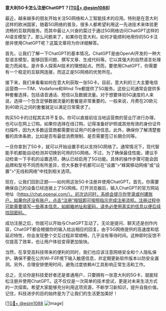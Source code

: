 **意大利5G卡怎么注册ChatGPT？[[TG💪+ @esim1088](https://t.me/s/esim1088)]**

最近，越来越多的朋友开始关注5G网络和人工智能技术的应用。特别是在意大利这样的欧洲国家，随着5G网络的普及，很多人都希望利用这一先进技术来体验更流畅的互联网服务。而其中最让人兴奋的莫过于通过5G网络访问ChatGPT这样的AI语言模型了。那么问题来了，如果你在意大利，如何才能顺利地用你的5G卡注册并使用ChatGPT呢？这篇文章将为你详细解答。

首先，让我们了解一下ChatGPT的基本情况。ChatGPT是由OpenAI开发的一种大型语言模型，能够回答问题、撰写文章、生成代码等。它以其强大的自然语言处理能力而闻名，是许多人探索AI技术的理想起点。然而，要使用ChatGPT，你需要有一个稳定的互联网连接，而这正是5G网络的优势所在。

接下来，我们来看看如何在意大利获取一张5G卡。目前，意大利的三大主要电信运营商——TIM、Vodafone和Wind Tre都提供了5G服务。这些公司通常会提供多种套餐选择，包括语音通话、短信以及数据流量。对于想要体验5G速度的人来说，选择一个包含足够数据流量的套餐是非常重要的。一般来说，月费在20欧元到40欧元之间的套餐就足以满足日常需求了。

购买5G卡的过程其实并不复杂。你可以直接前往当地运营商的营业厅进行办理，也可以在网上订购。如果你选择在线订购，记得准备好护照或其他有效的身份证件扫描件，因为大多数运营商都需要验证用户的身份信息。此外，确保你了解清楚套餐的具体条款，比如是否有最低消费限制、是否需要签订长期合同等。

一旦你拿到了5G卡，就可以开始设置手机以支持5G网络了。通常情况下，现代智能手机都能自动检测并切换到可用的5G网络。不过，为了确保最佳性能，建议手动检查一下手机的设置选项，确认已经启用了5G功能。具体的操作步骤可能会因品牌和型号不同而有所差异，但大多数手机都可以在“设置”>“蜂窝移动网络”或“设置”>“无线和网络”中找到相关选项。

现在，让我们回到正题——如何用这张5G卡注册并使用ChatGPT。首先，你需要确保自己的设备已经连接上了5G网络。打开浏览器后，输入ChatGPT的官方网站地址（https://chat.openai.com/）。初次访问时，系统会提示你登录或创建账户。如果你还没有账户，点击“注册”按钮即可按照指示完成注册流程。注册过程中可能需要填写一些基本信息，如邮箱地址和密码，请务必使用真实的信息以便后续找回密码。

成功注册之后，你就可以开始与ChatGPT互动了。无论是提问、聊天还是创作内容，ChatGPT都会根据你的输入给出相应的回复。由于5G网络提供的高速度和低延迟特性，你会发现整个交互过程非常顺畅，几乎没有等待时间。这种即时反馈不仅提高了效率，也让用户体验变得更加愉快。

当然，在享受高科技带来的便利的同时，我们也应该注意网络安全和个人隐私保护。确保不要在公共Wi-Fi环境下输入敏感信息，并定期更新软件版本以防安全漏洞。另外，合理安排使用时间，避免过度依赖AI工具影响正常生活和工作。

总之，无论你是科技爱好者还是普通用户，只要拥有一张意大利的5G卡，就能轻松注册并使用ChatGPT。这不仅仅是一次简单的技术尝试，更是对未来生活方式的一次探索。希望大家能够充分利用这项资源，不断学习新知识，提升自我价值。记住，科技进步的目的始终是为了让我们的生活更加美好！

[[TG💪+ @esim1088](https://t.me/s/esim1088) ![Image](https://i.postimg.cc/4NQfJmqS/Snipaste-2025-05-13-00-14-12.png)]